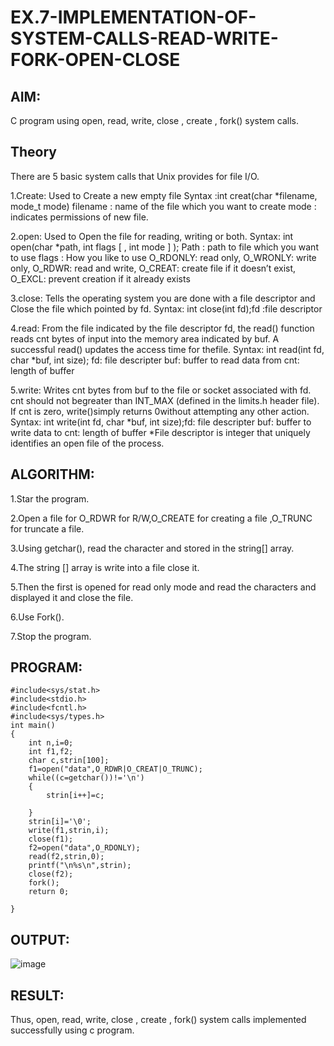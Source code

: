 # EX.7-IMPLEMENTATION-OF-SYSTEM-CALLS-READ-WRITE-FORK-OPEN-CLOSE

## AIM:
C program using open, read, write, close , create , fork() system calls.

## Theory
There are 5 basic system calls that Unix provides for file I/O.

1.Create: Used to Create a new empty file Syntax :int creat(char *filename, mode_t mode) filename : name of the file which you want to create mode : indicates permissions of new file.

2.open: Used to Open the file for reading, writing or both. Syntax: int open(char *path, int flags [ , int mode ] ); Path : path to file which you want to use flags : How you like to use O_RDONLY: read only, O_WRONLY: write only, O_RDWR: read and write, O_CREAT: create file if it doesn’t exist, O_EXCL: prevent creation if it already exists

3.close: Tells the operating system you are done with a file descriptor and Close the file which pointed by fd. Syntax: int close(int fd);fd :file descriptor

4.read: From the file indicated by the file descriptor fd, the read() function reads cnt bytes of input into the memory area indicated by buf. A successful read() updates the access time for thefile. Syntax: int read(int fd, char *buf, int size); fd: file descripter buf: buffer to read data from cnt: length of buffer

5.write: Writes cnt bytes from buf to the file or socket associated with fd. cnt should not begreater than INT_MAX (defined in the limits.h header file). If cnt is zero, write()simply returns 0without attempting any other action. Syntax: int write(int fd, char *buf, int size);fd: file descripter buf: buffer to write data to cnt: length of buffer *File descriptor is integer that uniquely identifies an open file of the process.

## ALGORITHM:
1.Star the program.

2.Open a file for O_RDWR for R/W,O_CREATE for creating a file ,O_TRUNC for truncate a file.

3.Using getchar(), read the character and stored in the string[] array.

4.The string [] array is write into a file close it.

5.Then the first is opened for read only mode and read the characters and displayed it and close the file.

6.Use Fork().

7.Stop the program.

## PROGRAM:
```
#include<sys/stat.h> 
#include<stdio.h> 
#include<fcntl.h> 
#include<sys/types.h> 
int main() 
{ 
    int n,i=0; 
    int f1,f2; 
    char c,strin[100]; 
    f1=open("data",O_RDWR|O_CREAT|O_TRUNC); 
    while((c=getchar())!='\n') 
    { 
        strin[i++]=c; 
 
    } 
    strin[i]='\0'; 
    write(f1,strin,i); 
    close(f1); 
    f2=open("data",O_RDONLY); 
    read(f2,strin,0); 
    printf("\n%s\n",strin); 
    close(f2); 
    fork(); 
    return 0; 
 
}
```

## OUTPUT:
![image](https://github.com/Thirukaalathessvarar-S/EX.7-IMPLEMENTATION-OF-SYSTEM-CALLS-READ-WRITE-FORK-OPEN-CLOSE/assets/121166390/5a933f58-aa38-4e9e-b0ae-03924ab12508)

## RESULT:
Thus, open, read, write, close , create , fork() system calls implemented successfully using c program.

